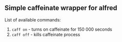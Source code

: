 ## Simple caffeinate wrapper for alfred

List of available commands:

1. `caff on` - turns on caffeinate for 150 000 seconds
2. `caff off` - kills caffeinate process

